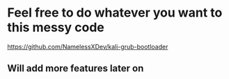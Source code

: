# Feel free to do whatever you want to this messy code
https://github.com/NamelessXDev/kali-grub-bootloader
## Will add more features later on
